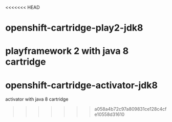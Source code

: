 <<<<<<< HEAD
# openshift-cartridge-play2-jdk8
playframework 2 with java 8 cartridge
=======
# openshift-cartridge-activator-jdk8
activator with java 8 cartridge
>>>>>>> a058a4b72c97a809831ce128c4cfe10558d31610
